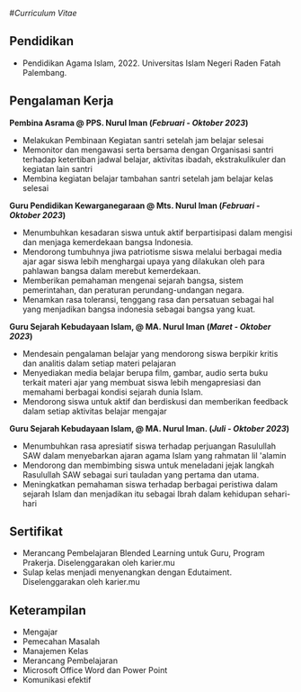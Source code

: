 #_Curriculum Vitae_

## Pendidikan
- Pendidikan Agama Islam, 2022. Universitas Islam Negeri Raden Fatah Palembang.

## Pengalaman Kerja
**Pembina Asrama @ PPS. Nurul Iman (_Februari - Oktober 2023_)**
- Melakukan Pembinaan Kegiatan santri setelah jam belajar selesai
- Memonitor dan mengawasi serta bersama dengan Organisasi santri terhadap ketertiban jadwal belajar, aktivitas ibadah, ekstrakulikuler dan kegiatan lain santri
- Membina kegiatan belajar tambahan santri setelah jam belajar kelas selesai
  
**Guru Pendidikan Kewarganegaraan @ Mts. Nurul Iman (_Februari - Oktober 2023_)**
- Menumbuhkan kesadaran siswa untuk aktif berpartisipasi dalam mengisi dan menjaga kemerdekaan bangsa Indonesia.
- Mendorong tumbuhnya jiwa patriotisme siswa melalui berbagai media ajar agar siswa lebih menghargai upaya yang dilakukan oleh para pahlawan bangsa dalam merebut kemerdekaan.
- Memberikan pemahaman mengenai sejarah bangsa, sistem pemerintahan, dan peraturan perundang-undangan negara.
- Menamkan rasa toleransi, tenggang rasa dan persatuan sebagai hal yang menjadikan bangsa indonesia sebagai bangsa yang kuat.

**Guru Sejarah Kebudayaan Islam, @ MA. Nurul Iman (_Maret - Oktober 2023_)**
- Mendesain pengalaman belajar yang mendorong siswa berpikir kritis dan analitis dalam setiap materi pelajaran
- Menyediakan media belajar berupa film, gambar, audio serta buku terkait materi ajar yang membuat siswa lebih mengapresiasi dan memahami berbagai kondisi sejarah dunia Islam.
- Mendorong siswa untuk aktif dan berdiskusi dan memberikan feedback dalam setiap aktivitas belajar mengajar

**Guru Sejarah Kebudayaan Islam, @ MA. Nurul Iman. (_Juli - Oktober 2023_)**
- Menumbuhkan rasa apresiatif siswa terhadap perjuangan Rasulullah SAW dalam menyebarkan ajaran agama Islam yang rahmatan lil 'alamin
- Mendorong dan membimbing siswa untuk meneladani jejak langkah Rasulullah SAW sebagai suri tauladan yang pertama dan utama.
- Meningkatkan pemahaman siswa terhadap berbagai peristiwa dalam sejarah Islam dan menjadikan itu sebagai Ibrah dalam kehidupan sehari-hari

## Sertifikat
- Merancang Pembelajaran Blended Learning untuk Guru, Program Prakerja. Diselenggarakan oleh karier.mu
- Sulap kelas menjadi menyenangkan dengan Edutaiment. Diselenggarakan oleh karier.mu

## Keterampilan
- Mengajar
- Pemecahan Masalah
- Manajemen Kelas
- Merancang Pembelajaran
- Microsoft Office Word dan Power Point
- Komunikasi efektif
